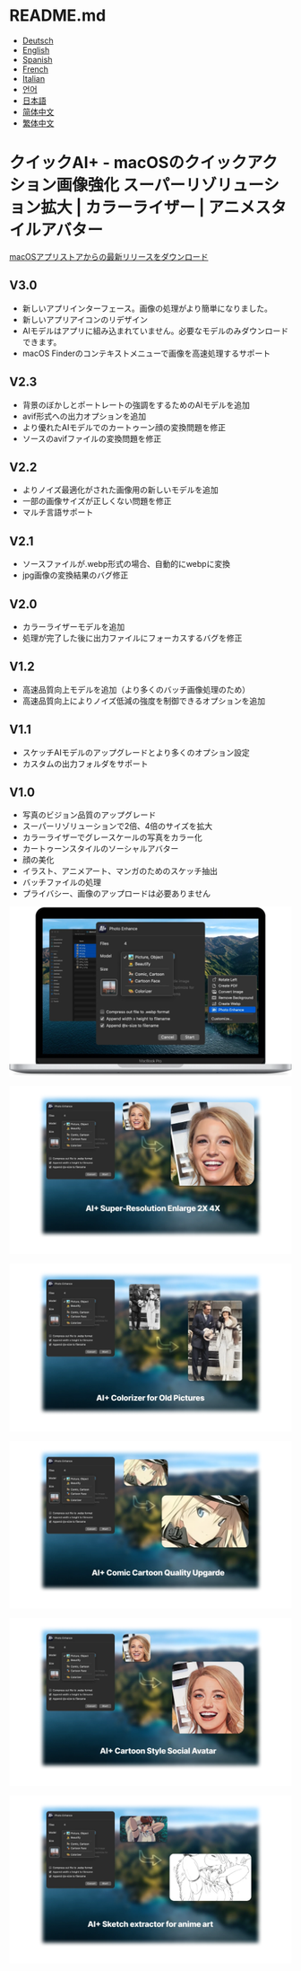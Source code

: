 # README.md
- [Deutsch](README.de.md)
- [English](README.md)
- [Spanish](README.es.md)
- [French](README.fr.md)
- [Italian](README.it.md)
- [언어](README.ko.md)
- [日本語](README.ja.md)
- [简体中文](README.zh_cn.md)
- [繁体中文](README.zh_tw.md)

# クイックAI+ - macOSのクイックアクション画像強化 スーパーリゾリューション拡大 | カラーライザー | アニメスタイルアバター

[macOSアプリストアからの最新リリースをダウンロード](https://apps.apple.com/us/app/id1664742316)

V3.0
---
- 新しいアプリインターフェース。画像の処理がより簡単になりました。
- 新しいアプリアイコンのリデザイン
- AIモデルはアプリに組み込まれていません。必要なモデルのみダウンロードできます。
- macOS Finderのコンテキストメニューで画像を高速処理するサポート

V2.3
---
- 背景のぼかしとポートレートの強調をするためのAIモデルを追加
- avif形式への出力オプションを追加
- より優れたAIモデルでのカートゥーン顔の変換問題を修正
- ソースのavifファイルの変換問題を修正

V2.2
---
- よりノイズ最適化がされた画像用の新しいモデルを追加
- 一部の画像サイズが正しくない問題を修正
- マルチ言語サポート

V2.1
---
- ソースファイルが.webp形式の場合、自動的にwebpに変換
- jpg画像の変換結果のバグ修正

V2.0
---
- カラーライザーモデルを追加
- 処理が完了した後に出力ファイルにフォーカスするバグを修正

V1.2
---
- 高速品質向上モデルを追加（より多くのバッチ画像処理のため）
- 高速品質向上によりノイズ低減の強度を制御できるオプションを追加

V1.1
---
- スケッチAIモデルのアップグレードとより多くのオプション設定
- カスタムの出力フォルダをサポート

V1.0
---
- 写真のビジョン品質のアップグレード
- スーパーリゾリューションで2倍、4倍のサイズを拡大
- カラーライザーでグレースケールの写真をカラー化
- カートゥーンスタイルのソーシャルアバター
- 顔の美化
- イラスト、アニメアート、マンガのためのスケッチ抽出
- バッチファイルの処理
- プライバシー、画像のアップロードは必要ありません

![macOS](images/macos.webp)

![プレビュー1](images/preview1.webp)

![プレビュー2](images/preview2.webp)

![プレビュー3](images/preview3.webp)

![プレビュー4](images/preview4.webp)

![プレビュー5](images/preview5.webp)